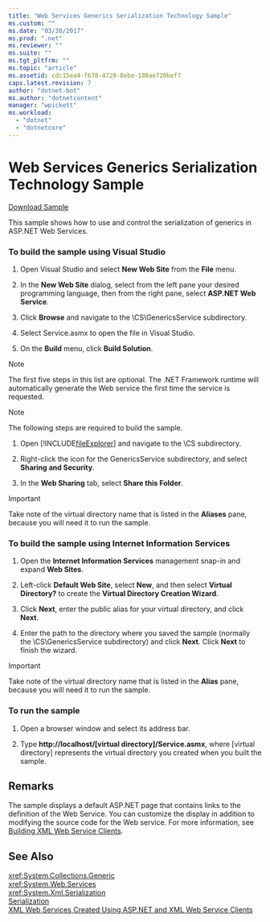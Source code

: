 ```yaml
---
title: "Web Services Generics Serialization Technology Sample"
ms.custom: ""
ms.date: "03/30/2017"
ms.prod: ".net"
ms.reviewer: ""
ms.suite: ""
ms.tgt_pltfrm: ""
ms.topic: "article"
ms.assetid: cdc15ea4-f678-4729-8ebe-188ae720bef7
caps.latest.revision: 7
author: "dotnet-bot"
ms.author: "dotnetcontent"
manager: "wpickett"
ms.workload: 
  - "dotnet"
  - "dotnetcore"
---
```

# Web Services Generics Serialization Technology Sample
[Download Sample](https://download.microsoft.com/download/4/7/B/47B2164C-E780-4B10-8DE4-2CB5B886E0A6/Technologies/Serialization/Xml%20Serialization/GenericsSerialization.zip.exe)  
  
 This sample shows how to use and control the serialization of generics in ASP.NET Web Services.  
  
### To build the sample using Visual Studio  
  
1.  Open Visual Studio and select **New Web Site** from the **File** menu.  
  
2.  In the **New Web Site** dialog, select from the left pane your desired programming language, then from the right pane, select **ASP.NET Web Service**.  
  
3.  Click **Browse** and navigate to the \CS\GenericsService subdirectory.  
  
4.  Select Service.asmx to open the file in Visual Studio.  
  
5.  On the **Build** menu, click **Build Solution**.  
  
> [!NOTE]
>  The first five steps in this list are optional. The .NET Framework runtime will automatically generate the Web service the first time the service is requested.  
  
> [!NOTE]
>  The following steps are required to build the sample.  
  
1.  Open [!INCLUDE[fileExplorer](../../../includes/fileexplorer-md.md)] and navigate to the \CS subdirectory.  
  
2.  Right-click the icon for the GenericsService subdirectory, and select **Sharing and Security**.  
  
3.  In the **Web Sharing** tab, select **Share this Folder**.  
  
> [!IMPORTANT]
>  Take note of the virtual directory name that is listed in the **Aliases** pane, because you will need it to run the sample.  
  
### To build the sample using Internet Information Services  
  
1.  Open the **Internet Information Services** management snap-in and expand **Web Sites**.  
  
2.  Left-click **Default Web Site**, select **New**, and then select **Virtual Directory?** to create the **Virtual Directory Creation Wizard**.  
  
3.  Click **Next**, enter the public alias for your virtual directory, and click **Next**.  
  
4.  Enter the path to the directory where you saved the sample (normally the \CS\GenericsService subdirectory) and click **Next**. Click **Next** to finish the wizard.  
  
> [!IMPORTANT]
>  Take note of the virtual directory name that is listed in the **Alias** pane, because you will need it to run the sample.  
  
### To run the sample  
  
1.  Open a browser window and select its address bar.  
  
2.  Type **http://localhost/[virtual directory]/Service.asmx**, where [virtual directory] represents the virtual directory you created when you built the sample.  
  
## Remarks  
 The sample displays a default ASP.NET page that contains links to the definition of the Web Service. You can customize the display in addition to modifying the source code for the Web service. For more information, see [Building XML Web Service Clients](https://msdn.microsoft.com/library/c606f3cb-4111-45b4-ae42-9300420fa16c).  
  
## See Also  
 <xref:System.Collections.Generic>  
 <xref:System.Web.Services>  
 <xref:System.Xml.Serialization>  
 [Serialization](../../../docs/standard/serialization/index.md)  
 [XML Web Services Created Using ASP.NET and XML Web Service Clients](https://msdn.microsoft.com/library/1e64af78-d705-4384-b08d-591a45f4379c)
